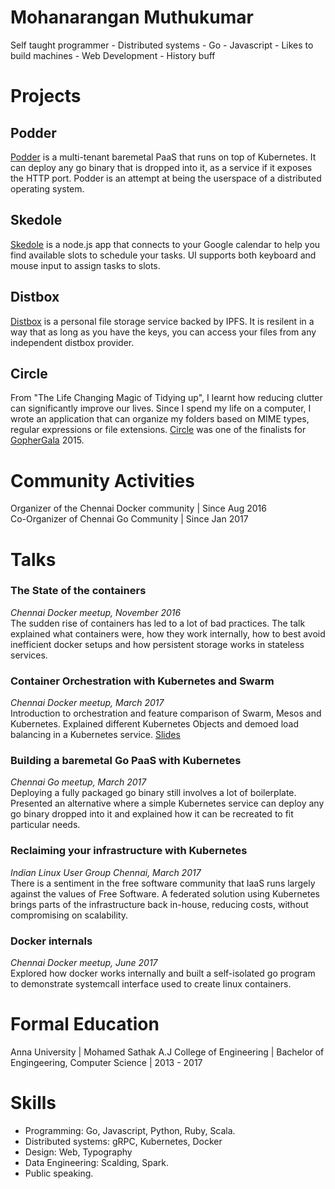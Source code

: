 Mohanarangan Muthukumar
=======================
Self taught programmer - Distributed systems - Go - Javascript - Likes to build machines - Web Development - History buff 

Projects
=========

Podder
------
[Podder](http://github.com/extrasalt/podder) is a multi-tenant baremetal PaaS that runs on top of Kubernetes. It can deploy any go binary that is dropped into it, as a service if it exposes the HTTP port. Podder is an attempt at being the userspace of a distributed operating system. 

Skedole
-------
[Skedole](http://github.com/extrasalt/skedole) is a node.js app that connects to your Google calendar to help you find available slots to schedule your tasks. UI supports both keyboard and mouse input to assign tasks to slots.  

Distbox
-------
[Distbox](http://github.com/extrasalt/distbox) is a personal file storage service backed by IPFS. It is resilent in a way that as long as you have the keys, you can access your files from any independent distbox provider. 

Circle
------
From "The Life Changing Magic of Tidying up", I learnt how reducing clutter can significantly improve our lives. Since I spend my life on a computer, I wrote an application that can organize my folders based on MIME types, regular expressions or file extensions. [Circle](http://github.com/extrasalt/circle) was one of the finalists for [GopherGala](http://gophergala.com/blog/gopher/gala/2015/01/31/finalists/) 2015. 

Community Activities
====================

Organizer of the Chennai Docker community | Since Aug 2016          
Co-Organizer of Chennai Go Community  | Since Jan 2017

Talks
=====

### The State of the containers
_Chennai Docker meetup, November 2016_    
The sudden rise of containers has led to a lot of bad practices. The talk explained what containers were, how they work internally, how to best avoid inefficient docker setups and how persistent storage works in stateless services. 

### Container Orchestration with Kubernetes and Swarm
_Chennai Docker meetup, March 2017_    
Introduction to orchestration and feature comparison of Swarm, Mesos and Kubernetes. Explained different Kubernetes Objects and demoed load balancing in a Kubernetes service. [Slides](http://slides.com/extrasalt/deck) 

### Building a baremetal Go PaaS with Kubernetes
_Chennai Go meetup, March 2017_     
Deploying a fully packaged go binary still involves a lot of boilerplate. Presented an alternative where a simple Kubernetes service can deploy any go binary dropped into it and explained how it can be recreated to fit particular needs. 

### Reclaiming your infrastructure with Kubernetes
_Indian Linux User Group Chennai, March 2017_      
There is a sentiment in the free software community that IaaS runs largely against the values of Free Software. A federated solution using Kubernetes brings parts of the infrastructure back in-house, reducing costs, without compromising on scalability. 

### Docker internals
_Chennai Docker meetup, June 2017_      
Explored how docker works internally and built a self-isolated go program to demonstrate systemcall interface used to create linux containers.


# Formal Education
Anna University | Mohamed Sathak A.J College of Engineering |
Bachelor of Engingeering, Computer Science | 2013 - 2017

# Skills
- Programming: Go, Javascript, Python, Ruby, Scala.
- Distributed systems: gRPC, Kubernetes, Docker
- Design: Web, Typography
- Data Engineering: Scalding, Spark.
- Public speaking. 
